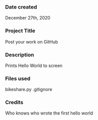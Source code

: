 ### Date created
December 27th, 2020


### Project Title
Post your work on GitHub


### Description
Prints Hello World to screen

### Files used

bikeshare.py .gitignore

### Credits
Who knows who wrote the first hello world

